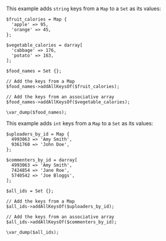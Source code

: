 This example adds `string` keys from a `Map` to a `Set` as its values:

```string-keys.php
$fruit_calories = Map {
  'apple' => 95,
  'orange' => 45,
};

$vegetable_calories = darray[
  'cabbage' => 176,
  'potato' => 163,
];

$food_names = Set {};

// Add the keys from a Map
$food_names->addAllKeysOf($fruit_calories);

// Add the keys from an associative array
$food_names->addAllKeysOf($vegetable_calories);

\var_dump($food_names);
```

This example adds `int` keys from a `Map` to a `Set` as its values:

```int-keys.php
$uploaders_by_id = Map {
  4993063 => 'Amy Smith',
  9361760 => 'John Doe',
};

$commenters_by_id = darray[
  4993063 => 'Amy Smith',
  7424854 => 'Jane Roe',
  5740542 => 'Joe Bloggs',
];

$all_ids = Set {};

// Add the keys from a Map
$all_ids->addAllKeysOf($uploaders_by_id);

// Add the keys from an associative array
$all_ids->addAllKeysOf($commenters_by_id);

\var_dump($all_ids);
```

